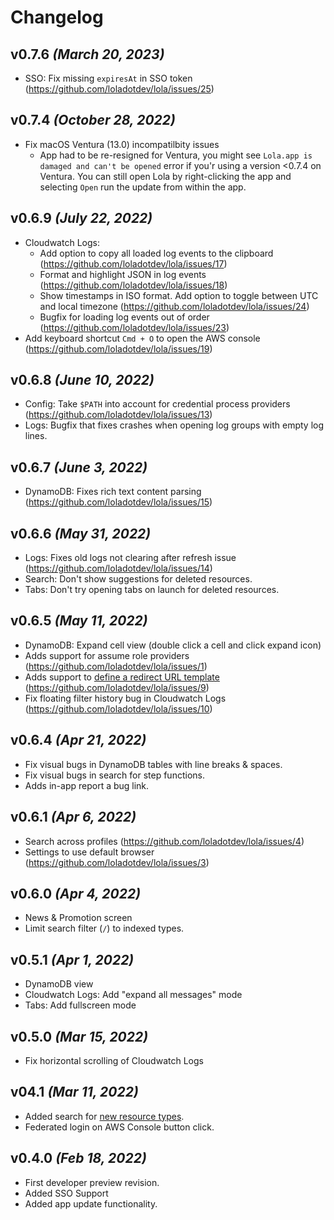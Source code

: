 # Changelog

## v0.7.6 _(March 20, 2023)_
- SSO: Fix missing `expiresAt` in SSO token (https://github.com/loladotdev/lola/issues/25)

## v0.7.4 _(October 28, 2022)_
- Fix macOS Ventura (13.0) incompatilbity issues
  - App had to be re-resigned for Ventura, you might see `Lola.app is damaged and can't be opened` error if you'r using a version <0.7.4 on Ventura. You can still open Lola by right-clicking the app and selecting `Open` run the update from within the app.

## v0.6.9 _(July 22, 2022)_
- Cloudwatch Logs: 
  - Add option to copy all loaded log events to the clipboard (https://github.com/loladotdev/lola/issues/17)
  - Format and highlight JSON in log events (https://github.com/loladotdev/lola/issues/18)
  - Show timestamps in ISO format. Add option to toggle between UTC and local timezone (https://github.com/loladotdev/lola/issues/24)
  - Bugfix for loading log events out of order (https://github.com/loladotdev/lola/issues/23)
- Add keyboard shortcut `Cmd + O` to open the AWS console (https://github.com/loladotdev/lola/issues/19)

## v0.6.8 _(June 10, 2022)_
- Config: Take `$PATH` into account for credential process providers (https://github.com/loladotdev/lola/issues/13)
- Logs: Bugfix that fixes crashes when opening log groups with empty log lines.

## v0.6.7 _(June 3, 2022)_
- DynamoDB: Fixes rich text content parsing (https://github.com/loladotdev/lola/issues/15)

## v0.6.6 _(May 31, 2022)_
- Logs: Fixes old logs not clearing after refresh issue (https://github.com/loladotdev/lola/issues/14)
- Search: Don't show suggestions for deleted resources.
- Tabs: Don't try opening tabs on launch for deleted resources.

## v0.6.5 _(May 11, 2022)_
- DynamoDB: Expand cell view (double click a cell and click expand icon)
- Adds support for assume role providers (https://github.com/loladotdev/lola/issues/1)
- Adds support to [define a redirect URL template](https://github.com/loladotdev/lola/wiki/Settings#custom-url-template) (https://github.com/loladotdev/lola/issues/9) 
- Fix floating filter history bug in Cloudwatch Logs (https://github.com/loladotdev/lola/issues/10)

## v0.6.4 _(Apr 21, 2022)_
- Fix visual bugs in DynamoDB tables with line breaks & spaces.
- Fix visual bugs in search for step functions.
- Adds in-app report a bug link.

## v0.6.1 _(Apr 6, 2022)_
- Search across profiles (https://github.com/loladotdev/lola/issues/4)
- Settings to use default browser (https://github.com/loladotdev/lola/issues/3)

## v0.6.0 _(Apr 4, 2022)_
- News & Promotion screen
- Limit search filter (`/`) to indexed types.

## v0.5.1 _(Apr 1, 2022)_
- DynamoDB view
- Cloudwatch Logs: Add "expand all messages" mode
- Tabs: Add fullscreen mode 

## v0.5.0 _(Mar 15, 2022)_
- Fix horizontal scrolling of Cloudwatch Logs

## v04.1 _(Mar 11, 2022)_
- Added search for [new resource types](https://github.com/loladotdev/lola/projects/1#card-77129223).
- Federated login on AWS Console button click.

## v0.4.0 _(Feb 18, 2022)_
- First developer preview revision.
- Added SSO Support
- Added app update functionality.
